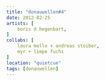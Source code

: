 ```yaml
---
title: "donauwellen#4"
date: 2012-02-25
artists: [
    boris d hegenbart,
]
collabs: [
    laura mello + andreas stoiber,
    myr + limpe fuchs
]
location: "quietcue"
tags: [donauwellen]
---
```

